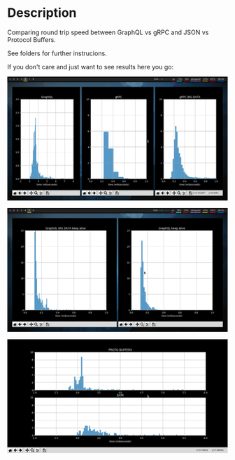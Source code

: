 # Description

Comparing round trip speed between GraphQL vs gRPC and JSON vs Protocol Buffers.

See folders for further instrucions.

If you don't care and just want to see results here you go:

![GraphQLvsgRPCplot](GraphQLvsgRPC/GraphQLgRPCdata.png)

![GraphQL with keep alive](GraphQLvsgRPC/graphqlkeepalive.png)

![JSONvsProtoplot](JSONvsProtocolBuffers/graph.png)
